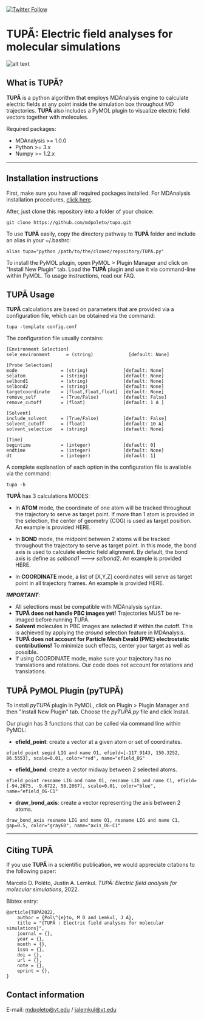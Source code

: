[![Twitter Follow](https://img.shields.io/twitter/follow/mdpoleto?style=social)](https://twitter.com/mdpoleto)

# **TUPÃ**: Electric field analyses for molecular simulations

![alt text](https://github.com/mdpoleto/tupa/blob/main/LOGO/TUPÃ_LOGO.png "TUPÃ")

## What is TUPÃ?
**TUPÃ** is a python algorithm that employs MDAnalysis engine to calculate electric fields at any point inside
the simulation box throughout MD trajectories. **TUPÃ** also includes a PyMOL plugin to visualize electric
field vectors together with molecules.

Required packages:

* MDAnalysis >= 1.0.0
* Python     >= 3.x
* Numpy      >= 1.2.x

------------------------------
## Installation instructions

First, make sure you have all required packages installed. For MDAnalysis installation procedures, [click here](https://www.mdanalysis.org/pages/installation_quick_start/).

After, just clone this repository into a folder of your choice:

    git clone https://github.com/mdpoleto/tupa.git

To use **TUPÃ** easily, copy the directory pathway to **TUPÃ** folder and include an alias in your ~/.bashrc:

    alias tupa="python /path/to/the/cloned/repository/TUPA.py"

To install the PyMOL plugin, open PyMOL > Plugin Manager and click on "Install New Plugin" tab.
Load the **TUPÃ** plugin and use it via command-line within PyMOL. To usage instructions, read our FAQ.


## TUPÃ Usage
**TUPÃ** calculations are based on parameters that are provided via a configuration file,
which can be obtained via the command:

    tupa -template config.conf


The configuration file usually contains:

    [Environment Selection]
    sele_environment      = (string)             [default: None]

    [Probe Selection]
    mode                = (string)             [default: None]
    selatom             = (string)             [default: None]
    selbond1            = (string)             [default: None]
    selbond2            = (string)             [default: None]
    targetcoordinate    = [float,float,float]  [default: None]
    remove_self         = (True/False)         [default: False]
    remove_cutoff       = (float)              [default: 1 A ]

    [Solvent]
    include_solvent     = (True/False)         [default: False]
    solvent_cutoff      = (float)              [default: 10 A]
    solvent_selection   = (string)             [default: None]

    [Time]
    begintime           = (integer)            [default: 0]
    endtime             = (integer)            [default: None]
    dt                  = (integer)            [default: 1]


A complete explanation of each option in the configuration file is available via the command:

    tupa -h

**TUPÃ** has 3 calculations MODES:

* In **ATOM** mode, the coordinate of one atom will be tracked throughout the trajectory to serve as target point.
If more than 1 atom is provided in the selection, the center of geometry (COG) is used as target position. An example
is provided HERE.

* In **BOND** mode, the midpoint between 2 atoms will be tracked throughout the trajectory to serve as target
point. In this mode, the bond axis is used to calculate electric field alignment. By default, the bond axis is
define as *selbond1 ---> selbond2*. An example is provided HERE.

* In **COORDINATE** mode, a list of [X,Y,Z] coordinates will serve as target point in all trajectory frames.
An example is provided HERE.

***IMPORTANT***:
* All selections must be compatible with MDAnalysis syntax.
* **TUPÃ does not handle PBC images yet!** Trajectories MUST be re-imaged before running TUPÃ.
* **Solvent** molecules in PBC images are selected if within the cutoff. This is achieved by applying the *around* selection feature in MDAnalysis.
* **TUPÃ does not account for Particle Mesh Ewald (PME) electrostatic contributions!** To minimize such effects, center your target as well as possible.
* If using COORDINATE mode, make sure your trajectory has no translations and rotations. Our code does not account for rotations and translations.


## TUPÃ PyMOL Plugin (pyTUPÃ)

To install *pyTUPÃ* plugin in PyMOL, click on Plugin > Plugin Manager and then "Install New Plugin" tab.
Choose the *pyTUPÃ.py* file and click Install.

Our plugin has 3 functions that can be called via command line within PyMOL:

* **efield_point**: create a vector at a given atom or set of coordinates.
```
efield_point segid LIG and name O1, efield=[-117.9143, 150.3252, 86.5553], scale=0.01, color="red", name="efield_OG"
```

* **efield_bond**: create a vector midway between 2 selected atoms.
```
efield_point resname LIG and name O1, resname LIG and name C1, efield=[-94.2675, -9.6722, 58.2067], scale=0.01, color="blue", name="efield_OG-C1"
```

* **draw_bond_axis**: create a vector representing the axis between 2 atoms.
```
draw_bond_axis resname LIG and name O1, resname LIG and name C1, gap=0.5, color="gray60", name="axis_OG-C1"
```

--------------------------
## Citing TUPÃ

If you use **TUPÃ** in a scientific publication, we would appreciate citations to the following paper:

Marcelo D. Polêto, Justin A. Lemkul. *TUPÃ: Electric field analysis for molecular simulations*, 2022.

Bibtex entry:
```
@article{TUPÃ2022,
    author = {Pol\^{e}to, M D and Lemkul, J A},
    title = "{TUPÃ : Electric field analyses for molecular simulations}",
    journal = {},
    year = {},
    month = {},
    issn = {},
    doi = {},
    url = {},
    note = {},
    eprint = {},
}
```


## Contact information
E-mail: mdpoleto@vt.edu / jalemkul@vt.edu
